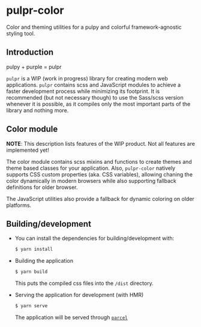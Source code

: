 # pulpr-color

Color and theming utilities for a pulpy and colorful framework-agnostic styling tool.

## Introduction

pulpy + purple = pulpr

`pulpr` is a WIP (work in progress) library for creating modern web applications. `pulpr` contains scss and JavaScript
modules to achieve a faster development process while minimizing its footprint. It is recommended
(but not necessary though) to use the Sass/scss version whenever it is possible, as it compiles
only the most important parts of the library and nothing more.


## Color module

**NOTE**: This description lists features of the WIP product. Not all features are implemented yet!

The color module contains scss mixins and functions to create themes and theme based classes for
your application. Also, `pulpr-color` natively supports CSS custom properties (aka. CSS variables),
allowing chaning the color dynamically in modern browsers while also supporting fallback
definitions for older browser.

The JavaScript utilities also provide a fallback for dynamic coloring on older platforms.


## Building/development

- You can install the dependencies for building/development with:

    ```sh
    $ yarn install
    ```

- Building the application

    ```sh
    $ yarn build
    ```

    This puts the compiled css files into the `/dist` directory.

- Serving the application for development (with HMR)

    ```sh
    $ yarn serve
    ```

    The application will be served through [`parcel`](https://parceljs.org)
